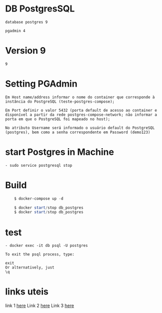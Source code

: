 # DB PostgresSQL
    database postgres 9

    pgadmin 4

# Version 9
    9

# Setting PGAdmin
    Em Host name/address informar o nome do container que corresponde à instância do PostgreSQL (teste-postgres-compose);
    
    Em Port definir o valor 5432 (porta default de acesso ao container e disponível a partir da rede postgres-compose-network; não informar a porta em que o PostgreSQL foi mapeado no host);
    
    No atributo Username será informado o usuário default do PostgreSQL (postgres), bem como a senha correspondente em Password (demo123)   

# start Postgres in Machine
    - sudo service postgresql stop



# Build
``` powershell     
    $ docker-compose up -d

    $ docker start/stop db_postgres
    $ docker start/stop db_postgres
```
# test 
    - docker exec -it db psql -U postgres
    
    To exit the psql process, type:
    
    exit
    Or alternatively, just
    \q

# links uteis
link 1 [here](https://medium.com/@renato.groffe/postgresql-pgadmin-4-docker-compose-montando-rapidamente-um-ambiente-para-uso-55a2ab230b89)
Link 2 [here](https://medium.com/@renato.groffe/postgresql-pgadmin-4-docker-compose-montando-rapidamente-um-ambiente-para-uso-55a2ab230b89)
Link 3 [here](https://gist.githubusercontent.com/renatogroffe/82459fb2a517b1b5db2172c81dc86d9c/raw/8b12c3a17989fd5dde7f3244c9962822b29fc4b9/docker-compose.yml)